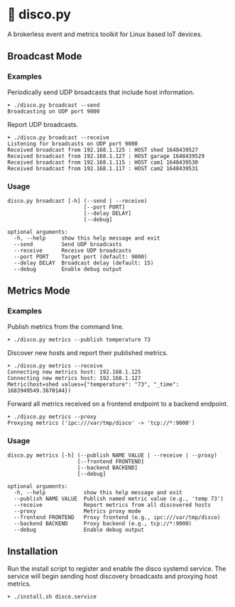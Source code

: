 # 🔮 disco.py

A brokerless event and metrics toolkit for Linux based IoT devices.


## Broadcast Mode

### Examples

Periodically send UDP broadcasts that include host information.

```
➤ ./disco.py broadcast --send
Broadcasting on UDP port 9000
```

Report UDP broadcasts.

```
➤ ./disco.py broadcast --receive
Listening for broadcasts on UDP port 9000
Received broadcast from 192.168.1.125 : HOST shed 1648439527
Received broadcast from 192.168.1.127 : HOST garage 1648439529
Received broadcast from 192.168.1.115 : HOST cam1 1648439530
Received broadcast from 192.168.1.117 : HOST cam2 1648439531
```

### Usage

```
disco.py broadcast [-h] (--send | --receive)
                        [--port PORT]
                        [--delay DELAY]
                        [--debug]

optional arguments:
  -h, --help     show this help message and exit
  --send         Send UDP broadcasts
  --receive      Receive UDP broadcasts
  --port PORT    Target port (default: 9000)
  --delay DELAY  Broadcast delay (default: 15)
  --debug        Enable debug output
```

## Metrics Mode

### Examples

Publish metrics from the command line.

```
➤ ./disco.py metrics --publish temperature 73
```

Discover new hosts and report their published metrics.

```
➤ ./disco.py metrics --receive
Connecting new metrics host: 192.168.1.125
Connecting new metrics host: 192.168.1.127
Metric(host=shed values={"temperature": "73", "_time": 1683949549.3670144})
```

Forward all metrics received on a frontend endpoint to a backend endpoint.

```
➤ ./disco.py metrics --proxy
Proxying metrics ('ipc:///var/tmp/disco' -> 'tcp://*:9000')
```

### Usage

```
disco.py metrics [-h] (--publish NAME VALUE | --receive | --proxy)
                      [--frontend FRONTEND]
                      [--backend BACKEND]
                      [--debug]

optional arguments:
  -h, --help            show this help message and exit
  --publish NAME VALUE  Publish named metric value (e.g., 'temp 73')
  --receive             Report metrics from all discovered hosts
  --proxy               Metrics proxy mode
  --frontend FRONTEND   Proxy frontend (e.g., ipc:///var/tmp/disco)
  --backend BACKEND     Proxy backend (e.g., tcp://*:9000)
  --debug               Enable debug output
```

## Installation

Run the install script to register and enable the disco systemd service. The 
service will begin sending host discovery broadcasts and proxying host metrics.

```
➤ ./install.sh disco.service
```
